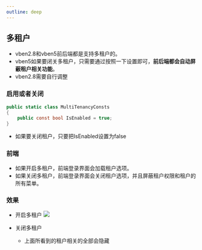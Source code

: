 ```yaml
---
outline: deep
---
```


## 多租户
- vben2.8和vben5前后端都是支持多租户的。
- vben5如果要闭关多租户，只需要通过按照一下设置即可，**前后端都会自动屏蔽租户相关功能**。
- vben2.8需要自行调整

### 启用或者关闭
```csharp
public static class MultiTenancyConsts
{
    public const bool IsEnabled = true;
}
```
- 如果要关闭租户，只要把IsEnabled设置为false

### 前端
- 如果开启多租户，前端登录界面会加载租户选项。
- 如果关闭多租户，前端登录界面会关闭租户选项，并且屏蔽租户权限和租户的所有菜单。

### 效果
- 开启多租户
![](https://lion-foods.oss-cn-beijing.aliyuncs.com/vben5/tanant-1.png)

- 关闭多租户
    - 上面所看到的租户相关的全部会隐藏